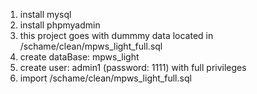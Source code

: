 1. install mysql
2. install phpmyadmin
3. this project goes with dummmy data located in /schame/clean/mpws_light_full.sql
4. create dataBase: mpws_light
5. create user: admin1 (password: 1111) with full privileges
6. import /schame/clean/mpws_light_full.sql